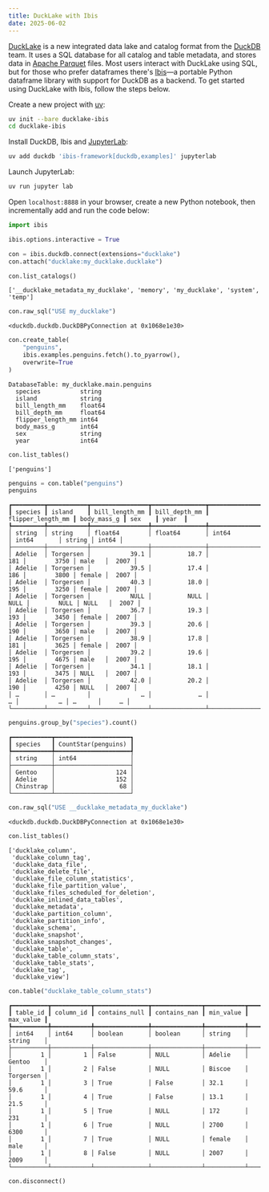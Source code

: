 ```yaml
---
title: DuckLake with Ibis
date: 2025-06-02
---
```


[DuckLake](https://ducklake.select/) is a new integrated data lake and catalog format from the [DuckDB](https://duckdb.org/) team. It uses a SQL database for all catalog and table metadata, and stores data in [Apache Parquet](https://parquet.apache.org/) files. Most users interact with DuckLake using SQL, but for those who prefer dataframes there's [Ibis](https://ibis-project.org/)—a portable Python dataframe library with support for DuckDB as a backend. To get started using DuckLake with Ibis, follow the steps below.

Create a new project with [uv](https://docs.astral.sh/uv/):

```bash
uv init --bare ducklake-ibis
cd ducklake-ibis
```

Install DuckDB, Ibis and [JupyterLab](https://jupyter.org/):

```bash
uv add duckdb 'ibis-framework[duckdb,examples]' jupyterlab
```

Launch JupyterLab:

```bash
uv run jupyter lab
```

Open `localhost:8888` in your browser, create a new Python notebook, then incrementally add and run the code below:

```python
import ibis
```

```python
ibis.options.interactive = True
```

```python
con = ibis.duckdb.connect(extensions="ducklake")
con.attach("ducklake:my_ducklake.ducklake")
```

```python
con.list_catalogs()
```

```
['__ducklake_metadata_my_ducklake', 'memory', 'my_ducklake', 'system', 'temp']
```

```python
con.raw_sql("USE my_ducklake")
```

```
<duckdb.duckdb.DuckDBPyConnection at 0x1068e1e30>
```

```python
con.create_table(
    "penguins",
    ibis.examples.penguins.fetch().to_pyarrow(),
    overwrite=True
)
```

```
DatabaseTable: my_ducklake.main.penguins
  species           string
  island            string
  bill_length_mm    float64
  bill_depth_mm     float64
  flipper_length_mm int64
  body_mass_g       int64
  sex               string
  year              int64
```

```python
con.list_tables()
```

```
['penguins']
```

```python
penguins = con.table("penguins")
penguins
```

```
┏━━━━━━━━━┳━━━━━━━━━━━┳━━━━━━━━━━━━━━━━┳━━━━━━━━━━━━━━━┳━━━━━━━━━━━━━━━━━━━┳━━━━━━━━━━━━━┳━━━━━━━━┳━━━━━━━┓
┃ species ┃ island    ┃ bill_length_mm ┃ bill_depth_mm ┃ flipper_length_mm ┃ body_mass_g ┃ sex    ┃ year  ┃
┡━━━━━━━━━╇━━━━━━━━━━━╇━━━━━━━━━━━━━━━━╇━━━━━━━━━━━━━━━╇━━━━━━━━━━━━━━━━━━━╇━━━━━━━━━━━━━╇━━━━━━━━╇━━━━━━━┩
│ string  │ string    │ float64        │ float64       │ int64             │ int64       │ string │ int64 │
├─────────┼───────────┼────────────────┼───────────────┼───────────────────┼─────────────┼────────┼───────┤
│ Adelie  │ Torgersen │           39.1 │          18.7 │               181 │        3750 │ male   │  2007 │
│ Adelie  │ Torgersen │           39.5 │          17.4 │               186 │        3800 │ female │  2007 │
│ Adelie  │ Torgersen │           40.3 │          18.0 │               195 │        3250 │ female │  2007 │
│ Adelie  │ Torgersen │           NULL │          NULL │              NULL │        NULL │ NULL   │  2007 │
│ Adelie  │ Torgersen │           36.7 │          19.3 │               193 │        3450 │ female │  2007 │
│ Adelie  │ Torgersen │           39.3 │          20.6 │               190 │        3650 │ male   │  2007 │
│ Adelie  │ Torgersen │           38.9 │          17.8 │               181 │        3625 │ female │  2007 │
│ Adelie  │ Torgersen │           39.2 │          19.6 │               195 │        4675 │ male   │  2007 │
│ Adelie  │ Torgersen │           34.1 │          18.1 │               193 │        3475 │ NULL   │  2007 │
│ Adelie  │ Torgersen │           42.0 │          20.2 │               190 │        4250 │ NULL   │  2007 │
│ …       │ …         │              … │             … │                 … │           … │ …      │     … │
└─────────┴───────────┴────────────────┴───────────────┴───────────────────┴─────────────┴────────┴───────┘
```

```python
penguins.group_by("species").count()
```

```
┏━━━━━━━━━━━┳━━━━━━━━━━━━━━━━━━━━━┓
┃ species   ┃ CountStar(penguins) ┃
┡━━━━━━━━━━━╇━━━━━━━━━━━━━━━━━━━━━┩
│ string    │ int64               │
├───────────┼─────────────────────┤
│ Gentoo    │                 124 │
│ Adelie    │                 152 │
│ Chinstrap │                  68 │
└───────────┴─────────────────────┘
```

```python
con.raw_sql("USE __ducklake_metadata_my_ducklake")
```

```
<duckdb.duckdb.DuckDBPyConnection at 0x1068e1e30>
```

```python
con.list_tables()
```

```
['ducklake_column',
 'ducklake_column_tag',
 'ducklake_data_file',
 'ducklake_delete_file',
 'ducklake_file_column_statistics',
 'ducklake_file_partition_value',
 'ducklake_files_scheduled_for_deletion',
 'ducklake_inlined_data_tables',
 'ducklake_metadata',
 'ducklake_partition_column',
 'ducklake_partition_info',
 'ducklake_schema',
 'ducklake_snapshot',
 'ducklake_snapshot_changes',
 'ducklake_table',
 'ducklake_table_column_stats',
 'ducklake_table_stats',
 'ducklake_tag',
 'ducklake_view']
```

```python
con.table("ducklake_table_column_stats")
```

```
┏━━━━━━━━━━┳━━━━━━━━━━━┳━━━━━━━━━━━━━━━┳━━━━━━━━━━━━━━┳━━━━━━━━━━━┳━━━━━━━━━━━┓
┃ table_id ┃ column_id ┃ contains_null ┃ contains_nan ┃ min_value ┃ max_value ┃
┡━━━━━━━━━━╇━━━━━━━━━━━╇━━━━━━━━━━━━━━━╇━━━━━━━━━━━━━━╇━━━━━━━━━━━╇━━━━━━━━━━━┩
│ int64    │ int64     │ boolean       │ boolean      │ string    │ string    │
├──────────┼───────────┼───────────────┼──────────────┼───────────┼───────────┤
│        1 │         1 │ False         │ NULL         │ Adelie    │ Gentoo    │
│        1 │         2 │ False         │ NULL         │ Biscoe    │ Torgersen │
│        1 │         3 │ True          │ False        │ 32.1      │ 59.6      │
│        1 │         4 │ True          │ False        │ 13.1      │ 21.5      │
│        1 │         5 │ True          │ NULL         │ 172       │ 231       │
│        1 │         6 │ True          │ NULL         │ 2700      │ 6300      │
│        1 │         7 │ True          │ NULL         │ female    │ male      │
│        1 │         8 │ False         │ NULL         │ 2007      │ 2009      │
└──────────┴───────────┴───────────────┴──────────────┴───────────┴───────────┘
```

```python
con.disconnect()
```
